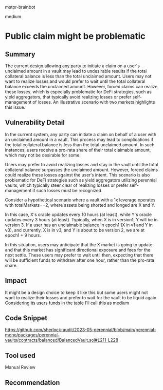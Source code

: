 mstpr-brainbot

medium

# Public claim might be problematic

## Summary
The current design allowing any party to initiate a claim on a user's unclaimed amount in a vault may lead to undesirable results if the total collateral balance is less than the total unclaimed amount. Users may not want to realize losses and would prefer to wait until the total collateral balance exceeds the unclaimed amount. However, forced claims can realize these losses, which is especially problematic for DeFi strategies, such as yield aggregators, that typically avoid realizing losses or prefer self-management of losses. An illustrative scenario with two markets highlights this issue.
## Vulnerability Detail
In the current system, any party can initiate a claim on behalf of a user with an unclaimed amount in a vault. This process may lead to complications if the total collateral balance is less than the total unclaimed amount. In such instances, users receive a pro-rata share of their total claimable amount, which may not be desirable for some.

Users may prefer to avoid realizing losses and stay in the vault until the total collateral balance surpasses the unclaimed amount. However, forced claims could realize these losses against the user's intent. This scenario is also problematic for DeFi strategies such as yield aggregators utilizing perennial vaults, which typically steer clear of realizing losses or prefer self-management if such losses must be recognized.

Consider a hypothetical scenario where a vault with a 1x leverage operates with totalMarkets==2, where assets being shorted and longed are X and Y.

In this case, X's oracle updates every 10 hours (at least), while Y's oracle updates every 3 hours (at least). Typically, when X is in version1, Y will be in version 3. If a user has an unclaimable balance in epoch1 (X in v1 and Y in v3), and currently, X is in v3, and Y is about to be version 2, we are at epoch1 + 9 hours.

In this situation, users may anticipate that the X market is going to update and that this market has significant directional exposure and fees for the next settle. These users may prefer to wait until then, expecting that there will be sufficient funds to withdraw after one hour, rather than the pro-rata share.
## Impact
It might be a design choice to keep it like this but some users might not want to realize their losses and prefer to wait for the vault to be liquid again. Considering its users funds in the table I'll call this as medium
## Code Snippet
https://github.com/sherlock-audit/2023-05-perennial/blob/main/perennial-mono/packages/perennial-vaults/contracts/balanced/BalancedVault.sol#L211-L228
## Tool used

Manual Review

## Recommendation

